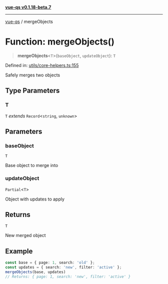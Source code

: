 [**vue-qs v0.1.18-beta.7**](../README.md)

***

[vue-qs](../README.md) / mergeObjects

# Function: mergeObjects()

> **mergeObjects**\<`T`\>(`baseObject`, `updateObject`): `T`

Defined in: [utils/core-helpers.ts:155](https://github.com/iamsomraj/vue-qs/blob/ff60e1586d4655408e5c5a224bc4b63d54bf2fc1/src/utils/core-helpers.ts#L155)

Safely merges two objects

## Type Parameters

### T

`T` *extends* `Record`\<`string`, `unknown`\>

## Parameters

### baseObject

`T`

Base object to merge into

### updateObject

`Partial`\<`T`\>

Object with updates to apply

## Returns

`T`

New merged object

## Example

```ts
const base = { page: 1, search: 'old' };
const updates = { search: 'new', filter: 'active' };
mergeObjects(base, updates)
// Returns: { page: 1, search: 'new', filter: 'active' }
```
